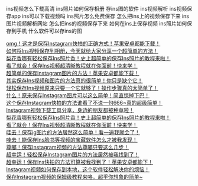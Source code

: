 ins视频怎么下载高清
ins照片如何保存相册
存ins图的软件
ins视频解析
ins视频保存app
ins可以下载视频吗
ins照片怎么免费保存
怎么把ins上的视频保存下来
ins图片视频解析网站
怎么把ins的视频保存下来
如何在ins上保存视频
ins照片如何保存到手机
什么软件可以存ins的图



[omg！这才是保存Instagram快拍的正确方式！苹果安卓都能下载！](pinterest.com/pin/1043990757363323654)<br>
[如何将Ins视频保存到相册，今天就给大家分享一个超简单的方法！](pinterest.com/pin/1043990757363879174)<br>
[梨花香哪有轻松保存Ins照片香！史上超简单的保存Ins照片的教程来啦！](m.youku.com/mid_video/id_XNjM4Mzc2NTI0OA==.html?scene=short&playMode=pugv&sharekey=594180df301f0c7251937c7c50a5a0807 )<br>
[看了就会！保存Ins视频超清晰教程就在你面前！快来学！](m.youku.com/mid_video/id_XNjM5NTI1MDQ4MA==.html?scene=short&playMode=pugv&sharekey=be366cab30bdf36acdaaea7e6229032e1 )<br>
[超简单的保存Instagram图片的方法！苹果安卓都能下载！](m.youku.com/mid_video/id_XNjQwNDE0OTYyNA==.html?scene=short&playMode=pugv&sharekey=0f5c43d8908d59631bd3dbbf65deebf00)<br>
[其实保存Ins视频和图片的方法真的很简单！你只是缺个它！](m.youku.com/mid_video/id_XNjQwNjA2MzY0NA==.html?scene=short&playMode=pugv&sharekey=2e1699183d8d8c30f776bfb501e07f730)<br>
[轻松保存Ins视频原来只要一个它就够了！操作步骤真的太简单了！](m.youku.com/mid_video/id_XNjQwNTA0NDk1Ng==.html?scene=short&playMode=pugv&sharekey=aaca078eaafafa7c163d2089b8e758950)<br>
[什么！原来保存Instagram图片可以这么简单！简直惊掉下巴！](m.youku.com/mid_video/id_XNjQxODA1MjUzMg==.html?scene=short&playMode=pugv&sharekey=713f6b78f30a3327871d784c409e78495)<br>
[这个保存Instagram快拍的方法谁看了不说一句666~真的超级简单！](m.youku.com/mid_video/id_XNjQyMTI3MzI0NA==.html?scene=short&playMode=pugv&sharekey=f102bcd69c0b1618c7e573a453ff2dee3)<br>
[Instagram视频下载工具分享，身边的朋友都被种草啦！](m.youku.com/mid_video/id_XNjQyNjAyMDgwMA==.html?scene=short&playMode=pugv&sharekey=7c2afd4080983f6fd0c6ffed41ff21a04)<br>
[梨花香哪有轻松保存Ins照片香！史上超简单的保存Ins照片的教程来啦！](m.v.qq.com/play/play.html?vid=r35462n4uvd&url_from=share&second_share=0&share_from=copy)<br>
[看了就会！保存Ins视频超清晰教程就在你面前！快来学！](m.v.qq.com/play/play.html?vid=p35488xwt4w&url_from=share&second_share=0&share_from=copy)<br>
[哇去！保存ig图片的方法居然这么简单！看一遍我就会了！](m.v.qq.com/play/play.html?vid=n35533iog3c&url_from=share&second_share=0&share_from=copy)<br>
[哇去！能保存Ins脸书等视频的宝藏软件怎么才被我发现！](m.v.qq.com/play/play.html?vid=z3553fof081&url_from=share&second_share=0&share_from=copy)<br>
[尊嘟！保存Instagram视频的方法尊嘟只要这么几步！](m.v.qq.com/play/play.html?vid=i3556w6mu73&url_from=share&second_share=0&share_from=copy)<br>
[超幸运！轻松保存Instagram图片的方法居然被我找到了！](m.v.qq.com/play/play.html?vid=w3559ymuu79&url_from=share&second_share=0&share_from=copy)<br>
[超幸运！保存Ins快拍的方法可算被我找到了！苹果安卓都能下！](m.v.qq.com/play/play.html?vid=q3560wgtby7&url_from=share&second_share=0&share_from=copy)<br>
[Instagram视频如何保存到本地，这个软件轻松解决你的烦恼！](m.v.qq.com/play/play.html?vid=b3562wn9hqd&url_from=share&second_share=0&share_from=copy)<br>
[保存Instagram视频的保姆级教程来咯，超乎你想象的简单~](weixin.qq.com/sph/AX3qyRw7M)<br>
